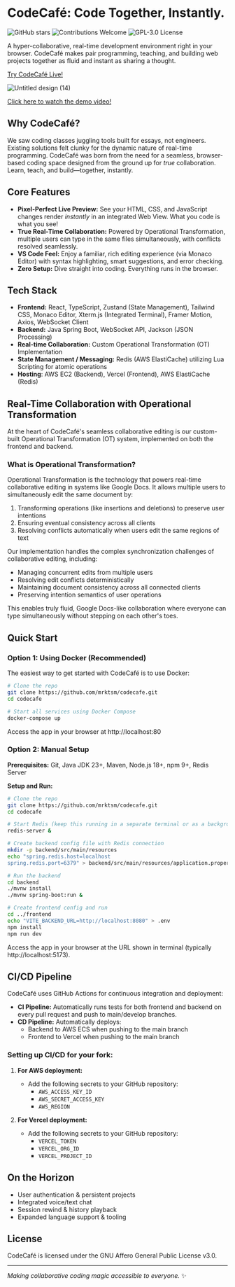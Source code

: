 # CodeCafé: Code Together, Instantly.
![GitHub stars](https://img.shields.io/github/stars/mrktsm/codecafe?style=for-the-badge&logo=github&cacheSeconds=60)
![Contributions Welcome](https://img.shields.io/badge/contributions-welcome-brightgreen?style=for-the-badge)
![GPL-3.0 License](https://img.shields.io/github/license/mrktsm/codecafe?style=for-the-badge)




A hyper-collaborative, real-time development environment right in your browser. CodeCafé makes pair programming, teaching, and building web projects together as fluid and instant as sharing a thought.

[Try CodeCafé Live!](https://codecafe.app/)
<!--
![image](https://github.com/user-attachments/assets/68590a84-a055-4876-8c66-8f446f83c038)
![Untitled design (12)](https://github.com/user-attachments/assets/4f1ed970-97d9-430c-89ba-a91f1ec17be4)
-->
![Untitled design (14)](https://github.com/user-attachments/assets/3f6875ac-58eb-4a57-8365-778e5a774304)

[Click here to watch the demo video!](https://youtu.be/FL0qg1Uo-MQ?si=czYlT2vyO6qMIyL1)

## Why CodeCafé?

We saw coding classes juggling tools built for essays, not engineers. Existing solutions felt clunky for the dynamic nature of real-time programming. CodeCafé was born from the need for a seamless, browser-based coding space designed from the ground up for _true_ collaboration. Learn, teach, and build—together, instantly.

## Core Features

- **Pixel-Perfect Live Preview:** See your HTML, CSS, and JavaScript changes render _instantly_ in an integrated Web View. What you code is what you see!
- **True Real-Time Collaboration:** Powered by Operational Transformation, multiple users can type in the same files simultaneously, with conflicts resolved seamlessly.
- **VS Code Feel:** Enjoy a familiar, rich editing experience (via Monaco Editor) with syntax highlighting, smart suggestions, and error checking.
- **Zero Setup:** Dive straight into coding. Everything runs in the browser.

## Tech Stack

- **Frontend:** React, TypeScript, Zustand (State Management), Tailwind CSS, Monaco Editor, Xterm.js (Integrated Terminal), Framer Motion, Axios, WebSocket Client
- **Backend:** Java Spring Boot, WebSocket API, Jackson (JSON Processing)
- **Real-time Collaboration:** Custom Operational Transformation (OT) Implementation
- **State Management / Messaging:** Redis (AWS ElastiCache) utilizing Lua Scripting for atomic operations
- **Hosting**: AWS EC2 (Backend), Vercel (Frontend), AWS ElastiCache (Redis)

## Real-Time Collaboration with Operational Transformation

At the heart of CodeCafé's seamless collaborative editing is our custom-built Operational Transformation (OT) system, implemented on both the frontend and backend.

### What is Operational Transformation?

Operational Transformation is the technology that powers real-time collaborative editing in systems like Google Docs. It allows multiple users to simultaneously edit the same document by:

1. Transforming operations (like insertions and deletions) to preserve user intentions
2. Ensuring eventual consistency across all clients
3. Resolving conflicts automatically when users edit the same regions of text

Our implementation handles the complex synchronization challenges of collaborative editing, including:

- Managing concurrent edits from multiple users
- Resolving edit conflicts deterministically
- Maintaining document consistency across all connected clients
- Preserving intention semantics of user operations

This enables truly fluid, Google Docs-like collaboration where everyone can type simultaneously without stepping on each other's toes.

## Quick Start

### Option 1: Using Docker (Recommended)

The easiest way to get started with CodeCafé is to use Docker:

```bash
# Clone the repo
git clone https://github.com/mrktsm/codecafe.git
cd codecafe

# Start all services using Docker Compose
docker-compose up
```

Access the app in your browser at http://localhost:80

### Option 2: Manual Setup

**Prerequisites:** Git, Java JDK 23+, Maven, Node.js 18+, npm 9+, Redis Server

**Setup and Run:**

```bash
# Clone the repo
git clone https://github.com/mrktsm/codecafe.git
cd codecafe

# Start Redis (keep this running in a separate terminal or as a background service)
redis-server &

# Create backend config file with Redis connection
mkdir -p backend/src/main/resources
echo "spring.redis.host=localhost
spring.redis.port=6379" > backend/src/main/resources/application.properties

# Run the backend
cd backend
./mvnw install
./mvnw spring-boot:run &

# Create frontend config and run
cd ../frontend
echo "VITE_BACKEND_URL=http://localhost:8080" > .env
npm install
npm run dev
```

Access the app in your browser at the URL shown in terminal (typically http://localhost:5173).

## CI/CD Pipeline

CodeCafé uses GitHub Actions for continuous integration and deployment:

- **CI Pipeline:** Automatically runs tests for both frontend and backend on every pull request and push to main/develop branches.
- **CD Pipeline:** Automatically deploys:
  - Backend to AWS ECS when pushing to the main branch
  - Frontend to Vercel when pushing to the main branch

### Setting up CI/CD for your fork:

1. **For AWS deployment:**

   - Add the following secrets to your GitHub repository:
     - `AWS_ACCESS_KEY_ID`
     - `AWS_SECRET_ACCESS_KEY`
     - `AWS_REGION`

2. **For Vercel deployment:**
   - Add the following secrets to your GitHub repository:
     - `VERCEL_TOKEN`
     - `VERCEL_ORG_ID`
     - `VERCEL_PROJECT_ID`

## On the Horizon

- User authentication & persistent projects
- Integrated voice/text chat
- Session rewind & history playback
- Expanded language support & tooling

## License

CodeCafé is licensed under the GNU Affero General Public License v3.0.

---

_Making collaborative coding magic accessible to everyone._ ✨
